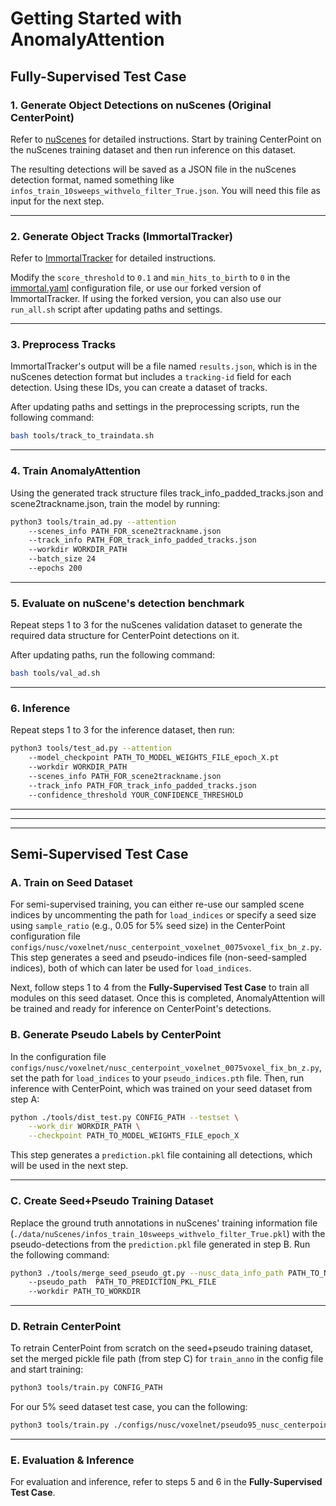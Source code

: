 # Getting Started with AnomalyAttention


## Fully-Supervised Test Case


### 1. Generate Object Detections on nuScenes (Original CenterPoint)

Refer to [nuScenes](NUSC.md) for detailed instructions. Start by training CenterPoint on the nuScenes training dataset and then run inference on this dataset.

The resulting detections will be saved as a JSON file in the nuScenes detection format, named something like `infos_train_10sweeps_withvelo_filter_True.json`. You will need this file as input for the next step.

---

### 2. Generate Object Tracks (ImmortalTracker)

Refer to [ImmortalTracker](https://github.com/esdolo/ImmortalTracker) for detailed instructions.


Modify the `score_threshold` to `0.1` and `min_hits_to_birth` to `0` in the [immortal.yaml](https://github.com/esdolo/ImmortalTracker/blob/main/configs/nu_configs/cp_plus.yaml) configuration file, or use our forked version of ImmortalTracker. If using the forked version, you can also use our `run_all.sh` script after updating paths and settings.

---

### 3. Preprocess Tracks

ImmortalTracker's output will be a file named `results.json`, which is in the nuScenes detection format but includes a `tracking-id` field for each detection. Using these IDs, you can create a dataset of tracks.


After updating paths and settings in the preprocessing scripts, run the following command:


```bash
bash tools/track_to_traindata.sh
```

---

### 4. Train AnomalyAttention

Using the generated track structure files track_info_padded_tracks.json and scene2trackname.json, train the model by running:

```bash
python3 tools/train_ad.py --attention
    --scenes_info PATH_FOR_scene2trackname.json
    --track_info PATH_FOR_track_info_padded_tracks.json
    --workdir WORKDIR_PATH
    --batch_size 24
    --epochs 200
```

---

### 5. Evaluate on nuScene's detection benchmark

Repeat steps 1 to 3 for the nuScenes validation dataset to generate the required data structure for CenterPoint detections on it.

After updating paths, run the following command:
```bash
bash tools/val_ad.sh
```

---

### 6. Inference

Repeat steps 1 to 3 for the inference dataset, then run:

```bash
python3 tools/test_ad.py --attention
    --model_checkpoint PATH_TO_MODEL_WEIGHTS_FILE_epoch_X.pt
    --workdir WORKDIR_PATH
    --scenes_info PATH_FOR_scene2trackname.json
    --track_info PATH_FOR_track_info_padded_tracks.json
    --confidence_threshold YOUR_CONFIDENCE_THRESHOLD
```

---
---
---


## Semi-Supervised Test Case

### A. Train on Seed Dataset
For semi-supervised training, you can either re-use our sampled scene indices by uncommenting the path for `load_indices` or specify a seed size using `sample_ratio` (e.g., 0.05 for 5% seed size) in the CenterPoint configuration file `configs/nusc/voxelnet/nusc_centerpoint_voxelnet_0075voxel_fix_bn_z.py`. This step generates a seed and pseudo-indices file (non-seed-sampled indices), both of which can later be used for `load_indices`.

Next, follow steps 1 to 4 from the **Fully-Supervised Test Case** to train all modules on this seed dataset. Once this is completed, AnomalyAttention will be trained and ready for inference on CenterPoint's detections.

### B. Generate Pseudo Labels by CenterPoint
In the configuration file `configs/nusc/voxelnet/nusc_centerpoint_voxelnet_0075voxel_fix_bn_z.py`, set the path for `load_indices` to your `pseudo_indices.pth` file. Then, run inference with CenterPoint, which was trained on your seed dataset from step A:
```bash
python ./tools/dist_test.py CONFIG_PATH --testset \
    --work_dir WORKDIR_PATH \
    --checkpoint PATH_TO_MODEL_WEIGHTS_FILE_epoch_X
```

This step generates a `prediction.pkl` file containing all detections, which will be used in the next step.

---

### C. Create Seed+Pseudo Training Dataset

Replace the ground truth annotations in nuScenes' training information file (`./data/nuScenes/infos_train_10sweeps_withvelo_filter_True.pkl`) with the pseudo-detections from the `prediction.pkl` file generated in step B. Run the following command:
```bash
python3 ./tools/merge_seed_pseudo_gt.py --nusc_data_info_path PATH_TO_NUSC_TRAIN_INF0 
    --pseudo_path  PATH_TO_PREDICTION_PKL_FILE
    --workdir PATH_TO_WORKDIR
```

---

### D. Retrain CenterPoint

To retrain CenterPoint from scratch on the seed+pseudo training dataset, set the merged pickle file path (from step C) for `train_anno` in the config file and start training:
```bash
python3 tools/train.py CONFIG_PATH
```


For our 5% seed dataset test case, you can the following:
```bash
python3 tools/train.py ./configs/nusc/voxelnet/pseudo95_nusc_centerpoint_voxelnet_0075voxel_fix_bn_z.py
```

---

### E. Evaluation & Inference

For evaluation and inference, refer to steps 5 and 6 in the **Fully-Supervised Test Case**.